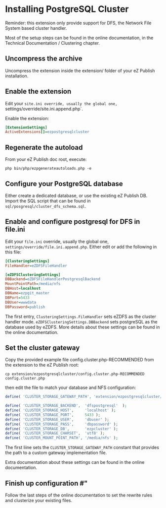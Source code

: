 # Installing PostgreSQL Cluster #

Reminder: this extension only provide support for DFS, the Network File System based cluster handler.

Most of the setup steps can be found in the online documentation, in the Technical Documentation / Clustering chapter.

## Uncompress the archive ##

Uncompress the extension inside the extension/ folder of your eZ Publish installation.

## Enable the extension ##

Edit your `site.ini override, usually the global one, `settings/override/site.ini.append.php`.

Enable the extension:

```ini
[ExtensionSettings]
ActiveExtensions[]=ezpostgresqlcluster
```

## Regenerate the autoload ##

From your eZ Publish doc root, execute:

```
php bin/php/ezpgenerateautoloads.php -e
```

## Configure your PostgreSQL database ##

Either create a dedicated database, or use the existing eZ Publish DB. Import the SQL script that can be found in `sql/posgresql/cluster_dfs_schema.sql`.

## Enable and configure postgresql for DFS in file.ini ##

Edit your `file.ini` override, usually  the global one, `settings/override/file.ini.append.php`. Either edit or add the following in this file:

```ini
[ClusteringSettings]
FileHandler=eZDFSFileHandler

[eZDFSClusteringSettings]
DBBackend=eZDFSFileHandlerPostgresqlBackend
MountPointPath=/media/nfs
DBHost=localhost
DBName=ezpgit_master
DBPort=5433
DBUser=wwwdata
DBPassword=publish
```

The first entry, `ClusteringSettings.FileHandler` sets eZDFS as the cluster handler mode. `eZDFSClusteringSettings.DBBackend` sets postgreSQL as the database used by eZDFS. More details about these settings can be found in the online documentation.

## Set the cluster gateway ##

Copy the provided example file config.cluster.php-RECOMMENDED from the extension to the eZ Publish root:

```
cp extension/ezpostgresqlcluster/config.cluster.php-RECOMMENDED config.cluster.php
```

then edit the file to match your database and NFS configuration:

```php
define( 'CLUSTER_STORAGE_GATEWAY_PATH', 'extension/ezpostgresqlcluster/clustering/dfs/gateway.php' );

define( 'CLUSTER_STORAGE_BACKEND',  'dfspostgresql'  );
define( 'CLUSTER_STORAGE_HOST',     'localhost' );
define( 'CLUSTER_STORAGE_PORT',     5433 );
define( 'CLUSTER_STORAGE_USER',     'dbuser' );
define( 'CLUSTER_STORAGE_PASS',     'dbpassword' );
define( 'CLUSTER_STORAGE_DB',       'ezpcluster' );
define( 'CLUSTER_STORAGE_CHARSET',  'utf8' );
define( 'CLUSTER_MOUNT_POINT_PATH', '/media/nfs' );
```

The first liine sets the `CLUSTER_STORAGE_GATEWAY_PATH` constant that provides the path to a custom gateway implementation file.

Extra documentation about these settings can be found in the online documentation.

## Finish up configuration #"

Follow the last steps of the online documentation to set the rewrite rules and clusterize your existing files.